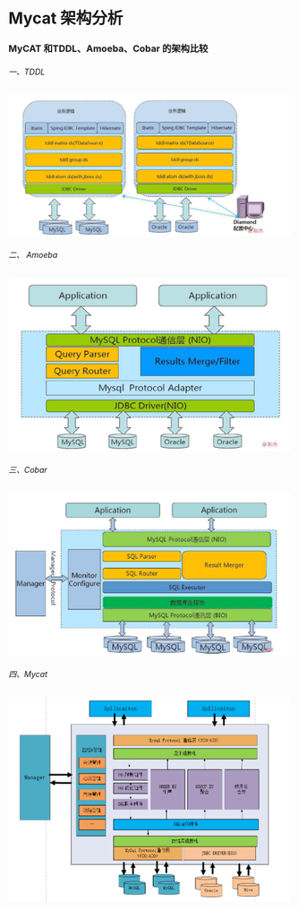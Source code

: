 # Mycat 架构分析
### MyCAT 和TDDL、Amoeba、Cobar 的架构比较
###### 一、TDDL
![image](https://github.com/bertcodes/ability/blob/master/mycat/image/mycat-architecture-1th.png)
###### 二、 Amoeba
![image](https://github.com/bertcodes/ability/blob/master/mycat/image/mycat-architecture-2th.png)
###### 三、Cobar
![image](https://github.com/bertcodes/ability/blob/master/mycat/image/mycat-architecture-3th.png)
###### 四、Mycat
![image](https://github.com/bertcodes/ability/blob/master/mycat/image/mycat-architecture-4th.png)




